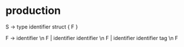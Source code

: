# production

S -> type identifier struct { F }

F -> identifier \n F | identifier identifier \n F | identifier identifier tag \n F
